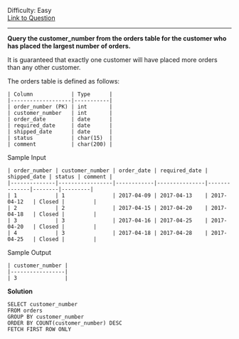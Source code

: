 Difficulty: Easy  
[Link to Question](https://leetcode.com/problems/customer-placing-the-largest-number-of-orders/)

----------------

**Query the customer_number from the orders table for the customer who has placed the largest number of orders.**

It is guaranteed that exactly one customer will have placed more orders than any other customer.

The orders table is defined as follows:
```
| Column            | Type      |
|-------------------|-----------|
| order_number (PK) | int       |
| customer_number   | int       |
| order_date        | date      |
| required_date     | date      |
| shipped_date      | date      |
| status            | char(15)  |
| comment           | char(200) |
```

Sample Input
```
| order_number | customer_number | order_date | required_date | shipped_date | status | comment |
|--------------|-----------------|------------|---------------|--------------|--------|---------|
| 1            | 1               | 2017-04-09 | 2017-04-13    | 2017-04-12   | Closed |         |
| 2            | 2               | 2017-04-15 | 2017-04-20    | 2017-04-18   | Closed |         |
| 3            | 3               | 2017-04-16 | 2017-04-25    | 2017-04-20   | Closed |         |
| 4            | 3               | 2017-04-18 | 2017-04-28    | 2017-04-25   | Closed |         |
```
Sample Output
```
| customer_number |
|-----------------|
| 3               |
```

**Solution**
```
SELECT customer_number
FROM orders
GROUP BY customer_number
ORDER BY COUNT(customer_number) DESC
FETCH FIRST ROW ONLY
```
